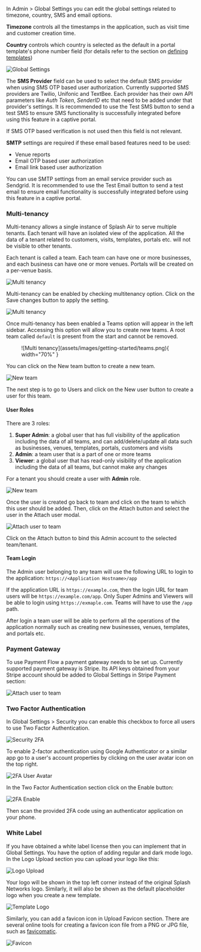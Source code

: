 In Admin > Global Settings you can edit the global settings related to timezone, country, SMS and email options.

**Timezone** controls all the timestamps in the application, such as visit time and customer creation time.

**Country** controls which country is selected as the default in a portal template's phone number field (for details refer to the section on [defining templates](defining-templates.md))

![Global Settings](assets/images/global-settings/global-settings.png)

The **SMS Provider** field can be used to select the default SMS provider when using SMS OTP based user authorization. Currently supported SMS providers are Twilio, Unifonic and TextBee. Each provider has their own API parameters like _Auth Token_, _SenderID_ etc that need to be added under that provider's settings. It is recommended to use the Test SMS button to send a test SMS to ensure SMS functionality is successfully integrated before using this feature in a captive portal.

If SMS OTP based verification is not used then this field is not relevant.

**SMTP** settings are required if these email based features need to be used:

 - Venue reports
 - Email OTP based user authorization
 - Email link based user authorization

You can use SMTP settings from an email service provider such as Sendgrid. It is recommended to use the Test Email button to send a test email to ensure email functionality is successfully integrated before using this feature in a captive portal.

### Multi-tenancy

Multi-tenancy allows a single instance of Splash Air to serve multiple tenants. Each tenant will have an isolated view of the application. All the data of a tenant related to customers, visits, templates, portals etc. will not be visible to other tenants.

Each tenant is called a team. Each team can have one or more businesses, and each business can have one or more venues. Portals will be created on a per-venue basis.

![Multi tenancy](assets/images/global-settings/team-diagram.png)

Multi-tenancy can be enabled by checking multitenancy option. Click on the Save changes button to apply the setting.

![Multi tenancy](assets/images/global-settings/multi-tenancy.png)

Once multi-tenancy has been enabled a Teams option will appear in the left sidebar. Accessing this option will allow you to create new teams. A root team called `default` is present from the start and cannot be removed.

<figure markdown="span">
  ![Multi tenancy](assets/images/getting-started/teams.png){ width="70%" }
</figure>

You can click on the New team button to create a new team.

![New team](assets/images/global-settings/new-team.png)

The next step is to go to Users and click on the New user button to create a user for this team. 

#### User Roles

There are 3 roles:

1. **Super Admin**: a global user that has full visibility of the application including the data of all teams, and can add/delete/update all data such as businesses, venues, templates, portals, customers and visits
2. **Admin**: a team user that is a part of one or more teams
3. **Viewer**: a global user that has read-only visibility of the application including the data of all teams, but cannot make any changes

For a tenant you should create a user with **Admin** role.

![New team](assets/images/global-settings/new-user.png)

Once the user is created go back to team and click on the team to which this user should be added. Then, click on the Attach button and select the user in the Attach user modal.

![Attach user to team](assets/images/global-settings/attach-user.png)

Click on the Attach button to bind this Admin account to the selected team/tenant.

#### Team Login

The Admin user belonging to any team will use the following URL to login to the application: `https://<Application Hostname>/app`

If the application URL is `https://example.com`, then the login URL for team users will be `https://example.com/app`. Only Super Admins and Viewers will be able to login using `https://exmaple.com`. Teams will have to use the `/app` path.

After login a team user will be able to perform all the operations of the application normally such as creating new businesses, venues, templates, and portals etc.

### Payment Gateway

To use Payment Flow a payment gateway needs to be set up. Currently supported payment gateway is Stripe. Its API keys obtained from your Stripe account should be added to Global Settings in Stripe Payment section:

![Attach user to team](assets/images/global-settings/stripe.png)

### Two Factor Authentication

In Global Settings > Security you can enable this checkbox to force all users to use Two Factor Authentication.

![Security 2FA](assets/images/global-settings/security.png)

To enable 2-factor authentication using Google Authenticator or a similar app go to a user's account properties by clicking on the user avatar icon on the top right.

![2FA User Avatar](assets/images/global-settings/user-avatar.png)

In the Two Factor Authentication section click on the Enable button:

![2FA Enable](assets/images/global-settings/enable-2fa.png)

Then scan the provided 2FA code using an authenticator application on your phone.

### White Label

If you have obtained a white label license then you can implement that in Global Settings. You have the option of adding regular and dark mode logo. In the Logo Upload section you can upload your logo like this:

![Logo Upload](assets/images/global-settings/logo-upload.png)

Your logo will be shown in the top left corner instead of the original Splash Networks logo. Similarly, it will also be shown as the default placeholder logo when you create a new template.

![Template Logo](assets/images/global-settings/template-logo.png)

Similarly, you can add a favicon icon in Upload Favicon section. There are several online tools for creating a favicon icon file from a PNG or JPG file, such as [favicomatic](https://favicomatic.com/).

![Favicon](assets/images/global-settings/favicon.png)

